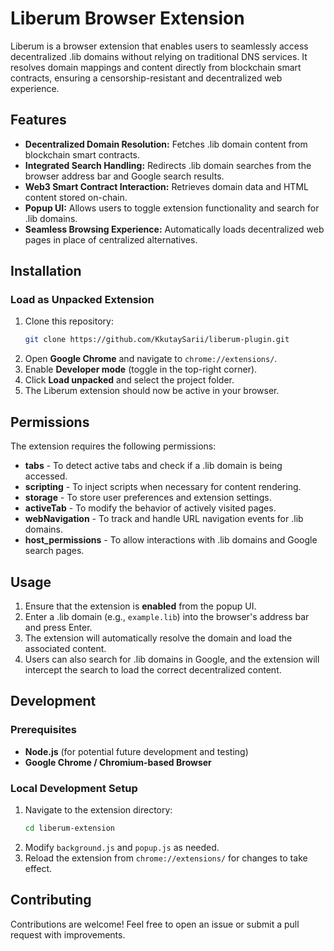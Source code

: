 # Liberum Browser Extension

Liberum is a browser extension that enables users to seamlessly access decentralized .lib domains without relying on traditional DNS services. It resolves domain mappings and content directly from blockchain smart contracts, ensuring a censorship-resistant and decentralized web experience.

## Features

- **Decentralized Domain Resolution:** Fetches .lib domain content from blockchain smart contracts.
- **Integrated Search Handling:** Redirects .lib domain searches from the browser address bar and Google search results.
- **Web3 Smart Contract Interaction:** Retrieves domain data and HTML content stored on-chain.
- **Popup UI:** Allows users to toggle extension functionality and search for .lib domains.
- **Seamless Browsing Experience:** Automatically loads decentralized web pages in place of centralized alternatives.

## Installation

### Load as Unpacked Extension

1. Clone this repository:
   ```sh
   git clone https://github.com/KkutaySarii/liberum-plugin.git
   ```
2. Open **Google Chrome** and navigate to `chrome://extensions/`.
3. Enable **Developer mode** (toggle in the top-right corner).
4. Click **Load unpacked** and select the project folder.
5. The Liberum extension should now be active in your browser.

## Permissions

The extension requires the following permissions:

- **tabs** - To detect active tabs and check if a .lib domain is being accessed.
- **scripting** - To inject scripts when necessary for content rendering.
- **storage** - To store user preferences and extension settings.
- **activeTab** - To modify the behavior of actively visited pages.
- **webNavigation** - To track and handle URL navigation events for .lib domains.
- **host_permissions** - To allow interactions with .lib domains and Google search pages.

## Usage

1. Ensure that the extension is **enabled** from the popup UI.
2. Enter a .lib domain (e.g., `example.lib`) into the browser's address bar and press Enter.
3. The extension will automatically resolve the domain and load the associated content.
4. Users can also search for .lib domains in Google, and the extension will intercept the search to load the correct decentralized content.

## Development

### Prerequisites

- **Node.js** (for potential future development and testing)
- **Google Chrome / Chromium-based Browser**

### Local Development Setup

1. Navigate to the extension directory:
   ```sh
   cd liberum-extension
   ```
2. Modify `background.js` and `popup.js` as needed.
3. Reload the extension from `chrome://extensions/` for changes to take effect.

## Contributing

Contributions are welcome! Feel free to open an issue or submit a pull request with improvements.
